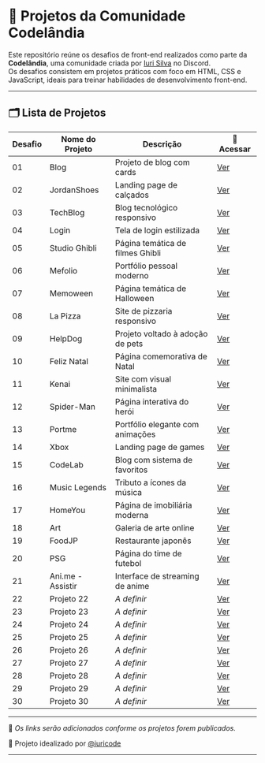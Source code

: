 # 🚀 Projetos da Comunidade Codelândia

Este repositório reúne os desafios de front-end realizados como parte da **Codelândia**, uma comunidade criada por [Iuri Silva](https://www.iuricode.com/) no Discord.  
Os desafios consistem em projetos práticos com foco em HTML, CSS e JavaScript, ideais para treinar habilidades de desenvolvimento front-end.

---

## 🗂️ Lista de Projetos

| Desafio | Nome do Projeto       | Descrição                       | 🔗 Acessar |
|---------|------------------------|----------------------------------|------------|
| 01      | Blog                   | Projeto de blog com cards        | [Ver](https://blog-inky-alpha.vercel.app/)    |
| 02      | JordanShoes           | Landing page de calçados         | [Ver]()    |
| 03      | TechBlog              | Blog tecnológico responsivo      | [Ver]()    |
| 04      | Login                 | Tela de login estilizada         | [Ver]()    |
| 05      | Studio Ghibli         | Página temática de filmes Ghibli | [Ver]()    |
| 06      | Mefolio               | Portfólio pessoal moderno        | [Ver]()    |
| 07      | Memoween              | Página temática de Halloween     | [Ver]()    |
| 08      | La Pizza              | Site de pizzaria responsivo      | [Ver]()    |
| 09      | HelpDog               | Projeto voltado à adoção de pets | [Ver]()    |
| 10      | Feliz Natal           | Página comemorativa de Natal     | [Ver]()    |
| 11      | Kenai                 | Site com visual minimalista      | [Ver]()    |
| 12      | Spider-Man            | Página interativa do herói       | [Ver]()    |
| 13      | Portme                | Portfólio elegante com animações | [Ver]()    |
| 14      | Xbox                  | Landing page de games            | [Ver]()    |
| 15      | CodeLab               | Blog com sistema de favoritos    | [Ver]()    |
| 16      | Music Legends         | Tributo a ícones da música       | [Ver]()    |
| 17      | HomeYou               | Página de imobiliária moderna    | [Ver]()    |
| 18      | Art                   | Galeria de arte online           | [Ver]()    |
| 19      | FoodJP                | Restaurante japonês              | [Ver]()    |
| 20      | PSG                   | Página do time de futebol        | [Ver]()    |
| 21      | Ani.me - Assistir     | Interface de streaming de anime  | [Ver]()    |
| 22      | Projeto 22            | *A definir*                      | [Ver]()    |
| 23      | Projeto 23            | *A definir*                      | [Ver]()    |
| 24      | Projeto 24            | *A definir*                      | [Ver]()    |
| 25      | Projeto 25            | *A definir*                      | [Ver]()    |
| 26      | Projeto 26            | *A definir*                      | [Ver]()    |
| 27      | Projeto 27            | *A definir*                      | [Ver]()    |
| 28      | Projeto 28            | *A definir*                      | [Ver]()    |
| 29      | Projeto 29            | *A definir*                      | [Ver]()    |
| 30      | Projeto 30            | *A definir*                      | [Ver]()    |

---

📌 *Os links serão adicionados conforme os projetos forem publicados.*

🌟 Projeto idealizado por [@iuricode](https://github.com/iuricode)

---
